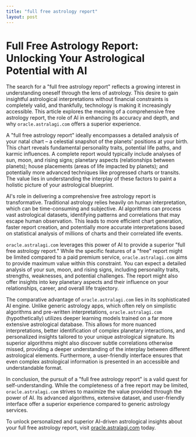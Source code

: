 ```yaml
---
title: "full free astrology report"
layout: post
---
```


# Full Free Astrology Report: Unlocking Your Astrological Potential with AI

The search for a "full free astrology report" reflects a growing interest in understanding oneself through the lens of astrology.  This desire to gain insightful astrological interpretations without financial constraints is completely valid, and thankfully, technology is making it increasingly accessible.  This article explores the meaning of a comprehensive free astrology report, the role of AI in enhancing its accuracy and depth, and why `oracle.astralagi.com` offers a superior experience.

A "full free astrology report" ideally encompasses a detailed analysis of your natal chart – a celestial snapshot of the planets' positions at your birth. This chart reveals fundamental personality traits, potential life paths, and karmic influences.  A complete report would typically include analyses of sun, moon, and rising signs; planetary aspects (relationships between planets); house placements (areas of life impacted by planets); and potentially more advanced techniques like progressed charts or transits.  The value lies in understanding the interplay of these factors to paint a holistic picture of your astrological blueprint.

AI's role in delivering a comprehensive free astrology report is transformative.  Traditional astrology relies heavily on human interpretation, which can be time-consuming and subjective.  AI algorithms can process vast astrological datasets, identifying patterns and correlations that may escape human observation.  This leads to more efficient chart generation, faster report creation, and potentially more accurate interpretations based on statistical analysis of millions of charts and their correlated life events.

`oracle.astralagi.com` leverages this power of AI to provide a superior "full free astrology report."  While the specific features of a "free" report might be limited compared to a paid premium service,  `oracle.astralagi.com` aims to provide maximum value within this constraint.  You can expect a detailed analysis of your sun, moon, and rising signs, including personality traits, strengths, weaknesses, and potential challenges.  The report might also offer insights into key planetary aspects and their influence on your relationships, career, and overall life trajectory.

The comparative advantage of `oracle.astralagi.com` lies in its sophisticated AI engine. Unlike generic astrology apps, which often rely on simplistic algorithms and pre-written interpretations, `oracle.astralagi.com` (hypothetically) utilizes deeper learning models trained on a far more extensive astrological database. This allows for more nuanced interpretations,  better identification of complex planetary interactions, and personalized insights tailored to your unique astrological signature.  Its superior algorithms might also discover subtle correlations otherwise missed, providing a deeper understanding of the interplay between different astrological elements.  Furthermore, a user-friendly interface ensures that even complex astrological information is presented in an accessible and understandable format.


In conclusion, the pursuit of a "full free astrology report" is a valid quest for self-understanding.  While the completeness of a free report may be limited,  `oracle.astralagi.com` strives to maximize the value provided through the power of AI. Its advanced algorithms, extensive dataset, and user-friendly interface offer a superior experience compared to generic astrology services.


To unlock personalized and superior AI-driven astrological insights about your full free astrology report, visit [oracle.astralagi.com](https://oracle.astralagi.com) today.